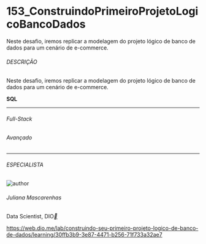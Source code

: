 # 153_ConstruindoPrimeiroProjetoLogicoBancoDados
Neste desafio, iremos replicar a modelagem do projeto lógico de banco de dados para um cenário de e-commerce.



###### DESCRIÇÃO

Neste desafio, iremos replicar a modelagem do projeto lógico de banco de dados para um cenário de e-commerce.

**SQL**

------

###### Full-Stack

###### Avançado

------

###### ESPECIALISTA

![author](https://hermes.digitalinnovation.one/users/author/photos/a3d71bed-2938-4df8-95e1-3d4181cad1c3.png)

###### Juliana Mascarenhas

Data Scientist, DIO[**](https://www.linkedin.com/in/juliana-mascarenhas-00349426/)

https://web.dio.me/lab/construindo-seu-primeiro-projeto-logico-de-banco-de-dados/learning/30ffb3b9-3e87-4471-b256-71f733a32ae7



